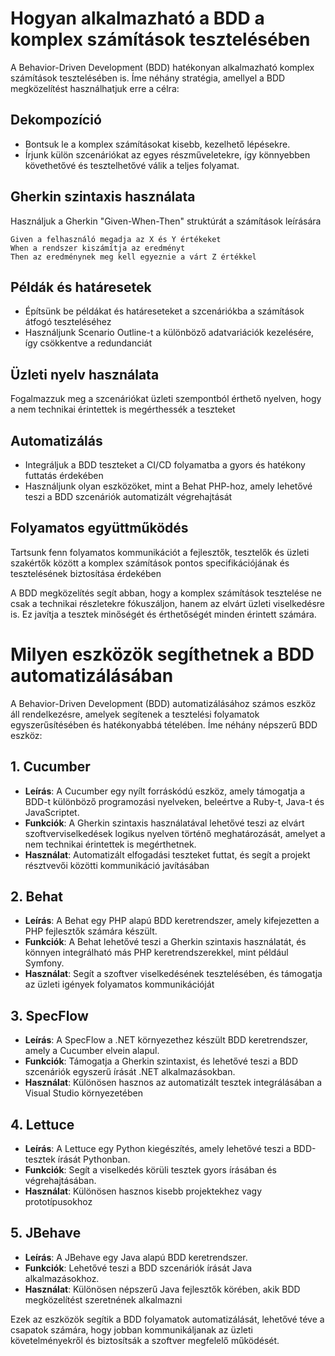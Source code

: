 # Hogyan alkalmazható a BDD a komplex számítások tesztelésében

A Behavior-Driven Development (BDD) hatékonyan alkalmazható komplex számítások tesztelésében is. Íme néhány stratégia, amellyel a BDD megközelítést használhatjuk erre a célra:

## Dekompozíció

- Bontsuk le a komplex számításokat kisebb, kezelhető lépésekre.
- Írjunk külön szcenáriókat az egyes részműveletekre, így könnyebben követhetővé és tesztelhetővé válik a teljes folyamat.

## Gherkin szintaxis használata

Használjuk a Gherkin "Given-When-Then" struktúrát a számítások leírására

```gherkin
Given a felhasználó megadja az X és Y értékeket
When a rendszer kiszámítja az eredményt
Then az eredménynek meg kell egyeznie a várt Z értékkel
```

## Példák és határesetek

- Építsünk be példákat és határeseteket a szcenáriókba a számítások átfogó teszteléséhez
- Használjunk Scenario Outline-t a különböző adatvariációk kezelésére, így csökkentve a redundanciát

## Üzleti nyelv használata

Fogalmazzuk meg a szcenáriókat üzleti szempontból érthető nyelven, hogy a nem technikai érintettek is megérthessék a teszteket

## Automatizálás

- Integráljuk a BDD teszteket a CI/CD folyamatba a gyors és hatékony futtatás érdekében
- Használjunk olyan eszközöket, mint a Behat PHP-hoz, amely lehetővé teszi a BDD szcenáriók automatizált végrehajtását

## Folyamatos együttműködés

Tartsunk fenn folyamatos kommunikációt a fejlesztők, tesztelők és üzleti szakértők között a komplex számítások pontos specifikációjának és tesztelésének biztosítása érdekében

A BDD megközelítés segít abban, hogy a komplex számítások tesztelése ne csak a technikai részletekre fókuszáljon, hanem az elvárt üzleti viselkedésre is. Ez javítja a tesztek minőségét és érthetőségét minden érintett számára.

# Milyen eszközök segíthetnek a BDD automatizálásában

A Behavior-Driven Development (BDD) automatizálásához számos eszköz áll rendelkezésre, amelyek segítenek a tesztelési folyamatok egyszerűsítésében és hatékonyabbá tételében. Íme néhány népszerű BDD eszköz:

## 1. Cucumber

- **Leírás**: A Cucumber egy nyílt forráskódú eszköz, amely támogatja a BDD-t különböző programozási nyelveken, beleértve a Ruby-t, Java-t és JavaScriptet.
- **Funkciók**: A Gherkin szintaxis használatával lehetővé teszi az elvárt szoftverviselkedések logikus nyelven történő meghatározását, amelyet a nem technikai érintettek is megérthetnek.
- **Használat**: Automatizált elfogadási teszteket futtat, és segít a projekt résztvevői közötti kommunikáció javításában

## 2. Behat

- **Leírás**: A Behat egy PHP alapú BDD keretrendszer, amely kifejezetten a PHP fejlesztők számára készült.
- **Funkciók**: A Behat lehetővé teszi a Gherkin szintaxis használatát, és könnyen integrálható más PHP keretrendszerekkel, mint például Symfony.
- **Használat**: Segít a szoftver viselkedésének tesztelésében, és támogatja az üzleti igények folyamatos kommunikációját

## 3. SpecFlow

- **Leírás**: A SpecFlow a .NET környezethez készült BDD keretrendszer, amely a Cucumber elvein alapul.
- **Funkciók**: Támogatja a Gherkin szintaxist, és lehetővé teszi a BDD szcenáriók egyszerű írását .NET alkalmazásokban.
- **Használat**: Különösen hasznos az automatizált tesztek integrálásában a Visual Studio környezetében

## 4. Lettuce

- **Leírás**: A Lettuce egy Python kiegészítés, amely lehetővé teszi a BDD-tesztek írását Pythonban.
- **Funkciók**: Segít a viselkedés körüli tesztek gyors írásában és végrehajtásában.
- **Használat**: Különösen hasznos kisebb projektekhez vagy prototípusokhoz

## 5. JBehave

- **Leírás**: A JBehave egy Java alapú BDD keretrendszer.
- **Funkciók**: Lehetővé teszi a BDD szcenáriók írását Java alkalmazásokhoz.
- **Használat**: Különösen népszerű Java fejlesztők körében, akik BDD megközelítést szeretnének alkalmazni

Ezek az eszközök segítik a BDD folyamatok automatizálását, lehetővé téve a csapatok számára, hogy jobban kommunikáljanak az üzleti követelményekről és biztosítsák a szoftver megfelelő működését.